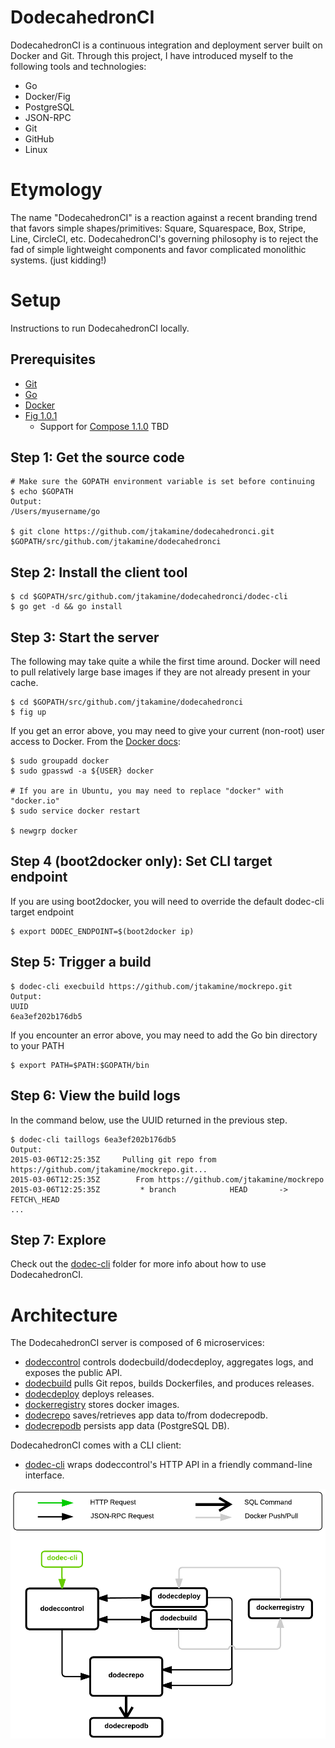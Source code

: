 DodecahedronCI
==============
DodecahedronCI is a continuous integration and deployment server built on Docker and Git.
Through this project, I have introduced myself to the following tools and technologies:
* Go
* Docker/Fig
* PostgreSQL
* JSON-RPC
* Git
* GitHub
* Linux

Etymology
=========
The name "DodecahedronCI" is a reaction against a recent branding trend that favors simple shapes/primitives: Square, Squarespace, Box, Stripe, Line, CircleCI, etc. DodecahedronCI's governing philosophy is to reject the fad of simple lightweight components and favor complicated monolithic systems. (just kidding!)

Setup
=====
Instructions to run DodecahedronCI locally.

Prerequisites
-------------
* [Git](http://git-scm.com/book/en/v2/Getting-Started-Installing-Git)
* [Go](https://golang.org/doc/install)
* [Docker](https://docs.docker.com/installation/)
* [Fig 1.0.1](http://www.fig.sh/install.html)
  * Support for [Compose 1.1.0](https://github.com/docker/compose/releases) TBD

Step 1: Get the source code
---------------------------

    # Make sure the GOPATH environment variable is set before continuing
    $ echo $GOPATH
    Output:
    /Users/myusername/go
    
    $ git clone https://github.com/jtakamine/dodecahedronci.git $GOPATH/src/github.com/jtakamine/dodecahedronci
    
Step 2: Install the client tool
-------------------------------

    $ cd $GOPATH/src/github.com/jtakamine/dodecahedronci/dodec-cli
    $ go get -d && go install
    
Step 3: Start the server
------------------------
The following may take quite a while the first time around. Docker will need to pull relatively large base images if they are not already present in your cache.

    $ cd $GOPATH/src/github.com/jtakamine/dodecahedronci
    $ fig up

If you get an error above, you may need to give your current (non-root) user access to Docker. From the [Docker docs](https://docs.docker.com/installation/ubuntulinux/#giving-non-root-access):

    $ sudo groupadd docker
    $ sudo gpasswd -a ${USER} docker
    
    # If you are in Ubuntu, you may need to replace "docker" with "docker.io"
    $ sudo service docker restart
    
    $ newgrp docker
    
Step 4 (boot2docker only): Set CLI target endpoint
--------------------------------------------------
If you are using boot2docker, you will need to override the default dodec-cli target endpoint

    $ export DODEC_ENDPOINT=$(boot2docker ip)
    
Step 5: Trigger a build
-----------------------

    $ dodec-cli execbuild https://github.com/jtakamine/mockrepo.git
    Output:
    UUID
    6ea3ef202b176db5

If you encounter an error above, you may need to add the Go bin directory to your PATH

    $ export PATH=$PATH:$GOPATH/bin

Step 6: View the build logs
---------------------------
In the command below, use the UUID returned in the previous step.

    $ dodec-cli taillogs 6ea3ef202b176db5
    Output:
    2015-03-06T12:25:35Z	 Pulling git repo from https://github.com/jtakamine/mockrepo.git...
    2015-03-06T12:25:35Z	    From https://github.com/jtakamine/mockrepo
    2015-03-06T12:25:35Z	     * branch            HEAD       -> FETCH\_HEAD
    ...

Step 7: Explore
---------------
Check out the [dodec-cli](dodec-cli/) folder for more info about how to use DodecahedronCI.

Architecture
============

The DodecahedronCI server is composed of 6 microservices:
* [dodeccontrol](dodeccontrol/) controls dodecbuild/dodecdeploy, aggregates logs, and exposes the public API.
* [dodecbuild](dodecbuild/) pulls Git repos, builds Dockerfiles, and produces releases.
* [dodecdeploy](dodecdeploy/) deploys releases.
* [dockerregistry](https://github.com/docker/docker-registry) stores docker images.
* [dodecrepo](dodecrepo/) saves/retrieves app data to/from dodecrepodb.
* [dodecrepodb](dodecrepodb/) persists app data (PostgreSQL DB).

DodecahedronCI comes with a CLI client:
* [dodec-cli](dodec-cli/) wraps dodeccontrol's HTTP API in a friendly command-line interface.

![](arch.png)
